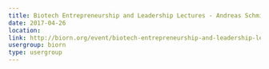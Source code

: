 ```yaml
---
title: Biotech Entrepreneurship and Leadership Lectures - Andreas Schmidt, Founder Ayoxxa Biosystems, Cologne, How to become an entrepreneur
date: 2017-04-26
location: 
link: http://biorn.org/event/biotech-entrepreneurship-and-leadership-lectures-andreas-schmidt-founder-ayoxxa-biosystems-cologne-how-to-become-an-entrepreneur/
usergroup: biorn
type: usergroup
---
```


